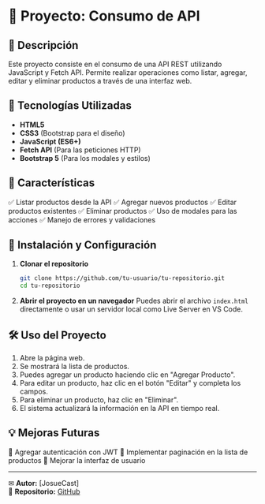 # 📌 Proyecto: Consumo de API

## 📖 Descripción
Este proyecto consiste en el consumo de una API REST utilizando JavaScript y Fetch API. Permite realizar operaciones como listar, agregar, editar y eliminar productos a través de una interfaz web.

## 🚀 Tecnologías Utilizadas
- **HTML5**
- **CSS3** (Bootstrap para el diseño)
- **JavaScript (ES6+)**
- **Fetch API** (Para las peticiones HTTP)
- **Bootstrap 5** (Para los modales y estilos)

## 🎯 Características
✅ Listar productos desde la API
✅ Agregar nuevos productos
✅ Editar productos existentes
✅ Eliminar productos
✅ Uso de modales para las acciones
✅ Manejo de errores y validaciones

## 📌 Instalación y Configuración
1. **Clonar el repositorio**
   ```sh
   git clone https://github.com/tu-usuario/tu-repositorio.git
   cd tu-repositorio
   ```

2. **Abrir el proyecto en un navegador**
   Puedes abrir el archivo `index.html` directamente o usar un servidor local como Live Server en VS Code.

## 🛠 Uso del Proyecto
1. Abre la página web.
2. Se mostrará la lista de productos.
3. Puedes agregar un producto haciendo clic en "Agregar Producto".
4. Para editar un producto, haz clic en el botón "Editar" y completa los campos.
5. Para eliminar un producto, haz clic en "Eliminar".
6. El sistema actualizará la información en la API en tiempo real.

## 💡 Mejoras Futuras
🔹 Agregar autenticación con JWT
🔹 Implementar paginación en la lista de productos
🔹 Mejorar la interfaz de usuario

---
✉ **Autor:** [JosueCast]  
🔗 **Repositorio:** [GitHub](https://github.com/JosueCast)

